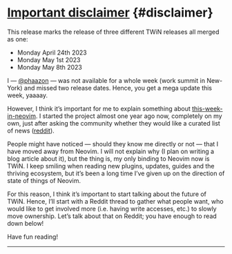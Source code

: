 # [Important disclaimer](#disclaimer) {#disclaimer}

This release marks the release of three different TWiN releases all merged as one:

- Monday April 24th 2023
- Monday May 1st 2023
- Monday May 8th 2023

I — [@phaazon](https://github.com/phaazon) — was not available for a whole week (work summit in New-York) and missed two
release dates. Hence, you get a mega update this week, yaaaay.

However, I think it’s important for me to explain something about
[this-week-in-neovim](https://this-week-in-neovim.org). I started the project almost one year ago now, completely on my
own, just after asking the community whether they would like a curated list of news
([reddit](https://www.reddit.com/r/neovim/comments/vu7ktl/suggestion_would_you_like_a_twinpe_this_week_in/)).

People might have noticed — should they know me directly or not — that I have moved away from Neovim. I will not explain
why (I plan on writing a blog article about it), but the thing is, my only binding to Neovim now is TWiN. I keep smiling
when reading new plugins, updates, guides and the thriving ecosystem, but it’s been a long time I’ve given up on the
direction of state of things of Neovim.

For this reason, I think it’s important to start talking about the future of TWiN. Hence, I’ll start with a Reddit thread
to gather what people want, who would like to get involved more (i.e. having write accesses, etc.) to slowly move
ownership. Let’s talk about that on Reddit; you have enough to read down below!

Have fun reading!

---
